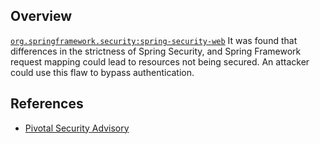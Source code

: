## Overview
[`org.springframework.security:spring-security-web`](http://search.maven.org/#search%7Cga%7C1%7Ca%3A%22spring-security-web%22)
It was found that differences in the strictness of Spring Security, and Spring Framework request mapping could lead to resources not being secured. An attacker could use this flaw to bypass authentication.

## References
- [Pivotal Security Advisory](https://pivotal.io/security/cve-2016-5007)
